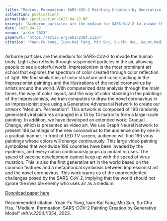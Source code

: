 ```yaml
---
title: "Medium. Permeation: SARS-COV-2 Painting Creation by Generative Model"
collection: publications
permalink: /publication/2023-04-22-MP
excerpt: 'Airborne particles are the medium for SARS-CoV-2 to invade the human body. Light also reflects through suspended particles in the air, allowing people to see a colorful world. Impressionism is the most prominent art school that explores the spectrum of color created through color reflection of light. We find similarities of color structure and color stacking in the Impressionist paintings and the illustrations of the novel coronavirus by artists around the world. With computerized data analysis through the main tones, the way of color layout, and the way of color stacking in the paintings of the Impressionists, we train computers to draw the novel coronavirus in an Impressionist style using a Generative Adversarial Network to create our artwork &quot;Medium. Permeation&quot;. This artwork is composed of 196 randomly generated viral pictures arranged in a 14 by 14 matrix to form a large-scale painting. In addition, we have developed an extended work: Gradual Change, which is presented as video art. We use Graph Neural Network to present 196 paintings of the new coronavirus to the audience one by one in a gradual manner. In front of LED TV screen, audience will find 196 virus paintings whose colors will change continuously. This large video painting symbolizes that worldwide 196 countries have been invaded by the epidemic, and every nation continuously pops up mutant viruses. The speed of vaccine development cannot keep up with the speed of virus mutation. This is also the first generative art in the world based on the common features and a metaphorical symbiosis between Impressionist art and the novel coronavirus. This work warns us of the unprecedented challenges posed by the SARS-CoV-2, implying that the world should not ignore the invisible enemy who uses air as a medium.'
date: 2023-04-22
venue: 'arXiv 2023'
paperurl: 'https://arxiv.org/abs/2304.11354'
citation: 'Yuan-Fu Yang, Iuan-Kai Fang, Min Sun, Su-Chu Hsu, &quot;Medium. Permeation: SARS-COV-2 Painting Creation by Generative Model&quot; <i>arXiv:2304.11354</i>, 2023.'
---
```

Airborne particles are the medium for SARS-CoV-2 to invade the human body. Light also reflects through suspended particles in the air, allowing people to see a colorful world. Impressionism is the most prominent art school that explores the spectrum of color created through color reflection of light. We find similarities of color structure and color stacking in the Impressionist paintings and the illustrations of the novel coronavirus by artists around the world. With computerized data analysis through the main tones, the way of color layout, and the way of color stacking in the paintings of the Impressionists, we train computers to draw the novel coronavirus in an Impressionist style using a Generative Adversarial Network to create our artwork &quot;Medium. Permeation&quot;. This artwork is composed of 196 randomly generated viral pictures arranged in a 14 by 14 matrix to form a large-scale painting. In addition, we have developed an extended work: Gradual Change, which is presented as video art. We use Graph Neural Network to present 196 paintings of the new coronavirus to the audience one by one in a gradual manner. In front of LED TV screen, audience will find 196 virus paintings whose colors will change continuously. This large video painting symbolizes that worldwide 196 countries have been invaded by the epidemic, and every nation continuously pops up mutant viruses. The speed of vaccine development cannot keep up with the speed of virus mutation. This is also the first generative art in the world based on the common features and a metaphorical symbiosis between Impressionist art and the novel coronavirus. This work warns us of the unprecedented challenges posed by the SARS-CoV-2, implying that the world should not ignore the invisible enemy who uses air as a medium.

[Download paper here](https://arxiv.org/abs/2304.11354)

Recommended citation: Yuan-Fu Yang, Iuan-Kai Fang, Min Sun, Su-Chu Hsu, "Medium. Permeation: SARS-COV-2 Painting Creation by Generative Model" <i>arXiv:2304.11354</i>, 2023.
